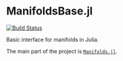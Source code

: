 # ManifoldsBase.jl

[![Build Status](https://travis-ci.org/JuliaNLSolvers/ManifoldsBase.jl.svg?branch=master)](https://travis-ci.org/JuliaNLSolvers/ManifoldsBase.jl/)

Basic interface for manifolds in Julia.

The main part of the project is [`Manifolds.jl`](https://github.com/JuliaNLSolvers/Manifolds.jl).

